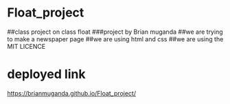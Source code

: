 # Float_project
##class project on class float
###project by Brian muganda
##we are trying to make a newspaper page
##we are using html and css 
##we are using the MIT LICENCE
# deployed link
https://brianmuganda.github.io/Float_project/
